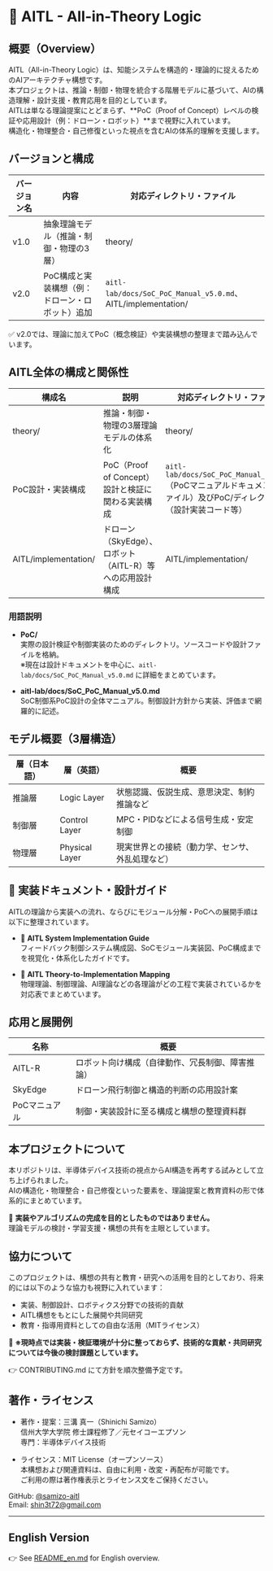# 🧠 AITL - All-in-Theory Logic

## 概要（Overview）

AITL（All-in-Theory Logic）は、知能システムを構造的・理論的に捉えるためのAIアーキテクチャ構想です。  
本プロジェクトは、推論・制御・物理を統合する階層モデルに基づいて、AIの構造理解・設計支援・教育応用を目的としています。  
AITLは単なる理論提案にとどまらず、**PoC（Proof of Concept）レベルの検証や応用設計（例：ドローン・ロボット）**まで視野に入れています。  
構造化・物理整合・自己修復といった視点を含むAIの体系的理解を支援します。

## バージョンと構成

| バージョン名 | 内容                                   | 対応ディレクトリ・ファイル                            |
|--------------|--------------------------------------|---------------------------------------------------|
| v1.0         | 抽象理論モデル（推論・制御・物理の3層）  | theory/                                           |
| v2.0         | PoC構成と実装構想（例：ドローン・ロボット）追加 | `aitl-lab/docs/SoC_PoC_Manual_v5.0.md`、AITL/implementation/ |

✅ v2.0では、理論に加えてPoC（概念検証）や実装構想の整理まで踏み込んでいます。

## AITL全体の構成と関係性

| 構成名              | 説明                                        | 対応ディレクトリ・ファイル                          |
|---------------------|---------------------------------------------|-------------------------------------------------|
| theory/             | 推論・制御・物理の3層理論モデルの体系化         | theory/                                         |
| PoC設計・実装構成    | PoC（Proof of Concept）設計と検証に関わる実装構成 | `aitl-lab/docs/SoC_PoC_Manual_v5.0.md`（PoCマニュアルドキュメントファイル）及びPoC/ディレクトリ（設計実装コード等） |
| AITL/implementation/ | ドローン（SkyEdge）、ロボット（AITL-R）等への応用設計構成 | AITL/implementation/                            |

### 用語説明

- **PoC/**  
  実際の設計検証や制御実装のためのディレクトリ。ソースコードや設計ファイルを格納。  
  ※現在は設計ドキュメントを中心に、`aitl-lab/docs/SoC_PoC_Manual_v5.0.md` に詳細をまとめています。

- **aitl-lab/docs/SoC_PoC_Manual_v5.0.md**  
  SoC制御系PoC設計の全体マニュアル。制御設計方針から実装、評価まで網羅的に記述。

## モデル概要（3層構造）

| 層（日本語） | 層（英語）        | 概要                                       |
|-------------|-------------------|------------------------------------------|
| 推論層       | Logic Layer       | 状態認識、仮説生成、意思決定、制約推論など   |
| 制御層       | Control Layer     | MPC・PIDなどによる信号生成・安定制御         |
| 物理層       | Physical Layer    | 現実世界との接続（動力学、センサ、外乱処理など）|

## 📁 実装ドキュメント・設計ガイド

AITLの理論から実装への流れ、ならびにモジュール分解・PoCへの展開手順は以下に整理されています。

- 🧩 **AITL System Implementation Guide**  
  フィードバック制御システム構成図、SoCモジュール実装図、PoC構成までを視覚化・体系化したガイドです。  

- 🧠 **AITL Theory-to-Implementation Mapping**  
  物理理論、制御理論、AI理論などの各理論がどの工程で実装されているかを対応表でまとめています。

## 応用と展開例

| 名称     | 概要                                   |
|----------|--------------------------------------|
| AITL-R   | ロボット向け構成（自律動作、冗長制御、障害推論） |
| SkyEdge  | ドローン飛行制御と構造的判断の応用設計案         |
| PoCマニュアル | 制御・実装設計に至る構成と構想の整理資料群         |

## 本プロジェクトについて

本リポジトリは、半導体デバイス技術の視点からAI構造を再考する試みとして立ち上げられました。  
AIの構造化・物理整合・自己修復といった要素を、理論提案と教育資料の形で体系的にまとめています。  

🔎 **実装やアルゴリズムの完成を目的としたものではありません。**  
理論モデルの検討・学習支援・構想の共有を主眼としています。

## 協力について

このプロジェクトは、構想の共有と教育・研究への活用を目的としており、将来的には以下のような協力も視野に入れています：

- 実装、制御設計、ロボティクス分野での技術的貢献  
- AITL構想をもとにした展開や共同研究  
- 教育・指導用資料としての自由な活用（MITライセンス）

🔧 **※現時点では実装・検証環境が十分に整っておらず、技術的な貢献・共同研究については今後の検討課題としています。**  

👉 CONTRIBUTING.md にて方針を順次整備予定です。

## 著作・ライセンス

- 著作・提案：三溝 真一（Shinichi Samizo）  
  信州大学大学院 修士課程修了／元セイコーエプソン  
  専門：半導体デバイス技術

- ライセンス：MIT License（オープンソース）  
  本構想および関連資料は、自由に利用・改変・再配布が可能です。  
  ご利用の際は著作権表示とライセンス文をご保持ください。

GitHub: [@samizo-aitl](https://github.com/samizo-aitl)  
Email: shin3t72@gmail.com

---

## English Version

👉 See [README_en.md](README_en.md) for English overview.

